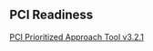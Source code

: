 ## PCI Readiness

[PCI Prioritized Approach Tool v3.2.1](https://github.com/WhatInTheShell/Templates/blob/main/Checklists/Data/PCI%20Prioritized%20Approach%20Tool%20v3_2_1.xlsx)

